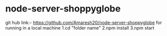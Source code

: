 # node-server-shoppyglobe

git hub link:-
https://github.com/Amaresh20/node-server-shoppyglobe
for running in a local machine
1.cd "folder name"
2.npm install
3.npm start
